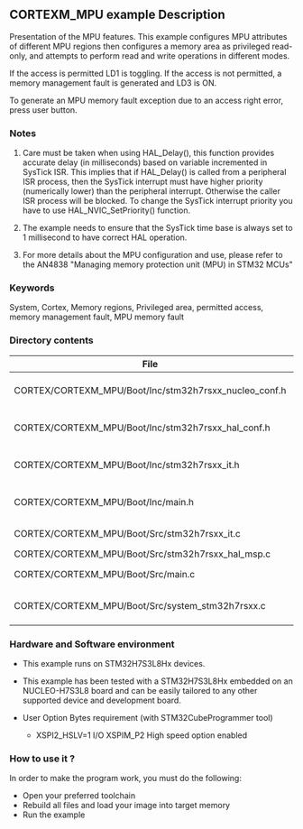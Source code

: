 ## <b>CORTEXM_MPU example Description</b>

Presentation of the MPU features. This example configures MPU attributes of different
MPU regions then configures a memory area as privileged read-only, and attempts to
perform read and write operations in different modes.

If the access is permitted LD1 is toggling. If the access is not permitted, 
a memory management fault is generated and LD3 is ON.

To generate an MPU memory fault exception due to an access right error, press
user button.

### <b>Notes</b>

 1. Care must be taken when using HAL_Delay(), this function provides accurate delay (in milliseconds)
    based on variable incremented in SysTick ISR. This implies that if HAL_Delay() is called from
    a peripheral ISR process, then the SysTick interrupt must have higher priority (numerically lower)
    than the peripheral interrupt. Otherwise the caller ISR process will be blocked.
    To change the SysTick interrupt priority you have to use HAL_NVIC_SetPriority() function.

 2. The example needs to ensure that the SysTick time base is always set to 1 millisecond
    to have correct HAL operation.

 3. For more details about the MPU configuration and use, please refer to the AN4838 "Managing memory protection unit (MPU) in STM32 MCUs"

### <b>Keywords</b>

System, Cortex, Memory regions, Privileged area, permitted access, memory management fault, MPU memory fault

### <b>Directory contents</b>

File | Description
 --- | ---
  CORTEX/CORTEXM_MPU/Boot/Inc/stm32h7rsxx_nucleo_conf.h    |  BSP configuration file
  CORTEX/CORTEXM_MPU/Boot/Inc/stm32h7rsxx_hal_conf.h       |  HAL configuration file
  CORTEX/CORTEXM_MPU/Boot/Inc/stm32h7rsxx_it.h             |  Interrupt handlers header file
  CORTEX/CORTEXM_MPU/Boot/Inc/main.h                       |  Header for main.c module
  CORTEX/CORTEXM_MPU/Boot/Src/stm32h7rsxx_it.c             |  Interrupt handlers
  CORTEX/CORTEXM_MPU/Boot/Src/stm32h7rsxx_hal_msp.c        |  HAL MSP file
  CORTEX/CORTEXM_MPU/Boot/Src/main.c                       | Main program
  CORTEX/CORTEXM_MPU/Boot/Src/system_stm32h7rsxx.c         |  stm32h7rsxx system source file

### <b>Hardware and Software environment</b>

  - This example runs on STM32H7S3L8Hx devices.

  - This example has been tested with a STM32H7S3L8Hx embedded on an
    NUCLEO-H7S3L8 board and can be easily tailored to any other supported
    device and development board.

  - User Option Bytes requirement (with STM32CubeProgrammer tool)

    - XSPI2_HSLV=1     I/O XSPIM_P2 High speed option enabled

### <b>How to use it ?</b>

In order to make the program work, you must do the following:

- Open your preferred toolchain
- Rebuild all files and load your image into target memory
- Run the example
